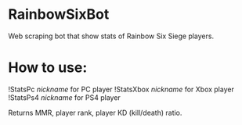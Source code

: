 # RainbowSixBot
Web scraping bot that show stats of Rainbow Six Siege players.


# How to use:
!StatsPc *nickname* for PC player
!StatsXbox *nickname* for Xbox player
!StatsPs4 *nickname* for PS4 player

Returns MMR, player rank, player KD (kill/death) ratio.

